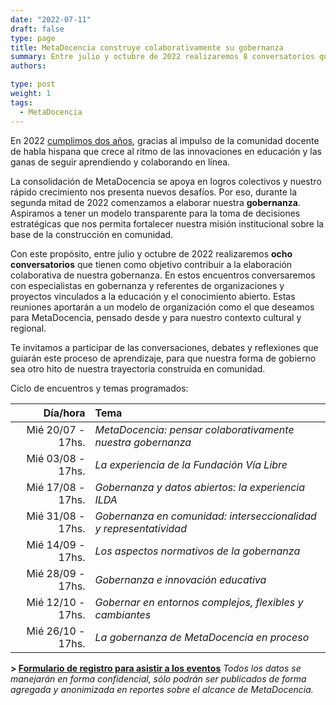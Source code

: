 ```yaml
---
date: "2022-07-11"
draft: false
type: page
title: MetaDocencia construye colaborativamente su gobernanza 
summary: Entre julio y octubre de 2022 realizaremos 8 conversatorios que tienen como objetivo contribuir a la elaboración colaborativa de nuestra gobernanza
authors: 

type: post
weight: 1
tags: 
  - MetaDocencia
---
```


En 2022 [cumplimos dos años](https://www.metadocencia.org/post/cumple_mes_dos_anios/), gracias al impulso de la comunidad docente de habla hispana que crece al ritmo de las innovaciones en educación y las ganas de seguir aprendiendo y colaborando en línea.

La consolidación de MetaDocencia se apoya en logros colectivos y nuestro rápido crecimiento nos presenta nuevos desafíos. Por eso, durante la segunda mitad de 2022 comenzamos a elaborar nuestra **gobernanza**. Aspiramos a tener un modelo transparente para la toma de decisiones estratégicas que nos permita fortalecer nuestra misión institucional sobre la base de la construcción en comunidad.

Con este propósito, entre julio y octubre de 2022 realizaremos **ocho conversatorios** que tienen como objetivo contribuir a la elaboración colaborativa de nuestra gobernanza. En estos encuentros conversaremos con especialistas en gobernanza y referentes de organizaciones y proyectos vinculados a la educación y el conocimiento abierto. Estas reuniones aportarán a un modelo de organización como el que deseamos para MetaDocencia, pensado desde y para nuestro contexto cultural y regional.

Te invitamos a participar de las conversaciones, debates y reflexiones que guiarán este proceso de aprendizaje, para que nuestra forma de gobierno sea otro hito de nuestra trayectoria construida en comunidad. 

Ciclo de encuentros y temas programados:

|  Día/hora | Tema |
| ---:  | :----------- |
|Mié 20/07 - 17hs. | *MetaDocencia: pensar colaborativamente nuestra gobernanza* | 
|Mié 03/08 - 17hs. | *La experiencia de la Fundación Vía Libre* | 
|Mié 17/08 - 17hs. | *Gobernanza y datos abiertos: la experiencia ILDA* |
|Mié 31/08 - 17hs. | *Gobernanza en comunidad: interseccionalidad y representatividad* |
|Mié 14/09 - 17hs. | *Los aspectos normativos de la gobernanza* |
|Mié 28/09 - 17hs. | *Gobernanza e innovación educativa* |
|Mié 12/10 - 17hs. | *Gobernar en entornos complejos, flexibles y cambiantes* |
|Mié 26/10 - 17hs. | *La gobernanza de MetaDocencia en proceso* |

**> [Formulario de registro para asistir a los eventos](https://docs.google.com/forms/d/e/1FAIpQLSfUHrL4F10zWwOuRKW0I8y-_7YT1p8PslzIk7jLBuoR41Hs-Q/viewform)**
*Todos los datos se manejarán en forma confidencial, sólo podrán ser publicados de forma agregada y anonimizada en reportes sobre el alcance de MetaDocencia.*
